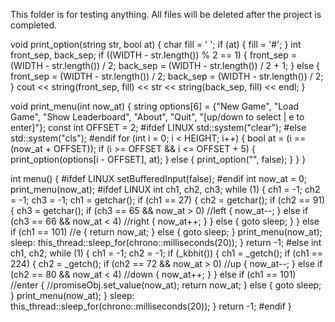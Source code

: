 This folder is for testing anything. 
All files will be deleted after the project is completed. 

void print_option(string str, bool at)
{
    char fill = ' ';
    if (at)
    {
        fill = '#';
    }
    int front_sep, back_sep;
    if ((WIDTH - str.length()) % 2 == 1)
    {
        front_sep = (WIDTH - str.length()) / 2;
        back_sep = (WIDTH - str.length()) / 2 + 1;
    }
    else
    {
        front_sep = (WIDTH - str.length()) / 2;
        back_sep = (WIDTH - str.length()) / 2;
    }
    cout << string(front_sep, fill) << str << string(back_sep, fill) << endl;
}

void print_menu(int now_at)
{
    string options[6] = {"New Game", "Load Game", "Show Leaderboard", "About", "Quit", "[up/down to select | e to enter]"};
    const int OFFSET = 2;
#ifdef LINUX
    std::system("clear");
#else
    std::system("cls");
#endif
    for (int i = 0; i < HEIGHT; i++)
    {
        bool at = (i == (now_at + OFFSET));
        if (i >= OFFSET && i <= OFFSET + 5)
        {
            print_option(options[i - OFFSET], at);
        }
        else
        {
            print_option("", false);
        }
    }
}

int menu()
{
#ifdef LINUX
    setBufferedInput(false);
#endif
    int now_at = 0;
    print_menu(now_at);
#ifdef LINUX
    int ch1, ch2, ch3;
    while (1)
    {
        ch1 = -1;
        ch2 = -1;
        ch3 = -1;
        ch1 = getchar();
        if (ch1 == 27)
        {
            ch2 = getchar();
            if (ch2 == 91)
            {
                ch3 = getchar();
                if (ch3 == 65 && now_at > 0) //left
                {
                    now_at--;
                }
                else if (ch3 == 66 && now_at < 4) //right
                {
                    now_at++;
                }
            }
            else
            {
                goto sleep;
            }
        }
        else if (ch1 == 101) //e
        {
            return now_at;
        }
        else
        {
            goto sleep;
        }
        print_menu(now_at);
    sleep:
        this_thread::sleep_for(chrono::milliseconds(20));
    }
    return -1;
#else
    int ch1, ch2;
    while (1)
    {
        ch1 = -1;
        ch2 = -1;
        if (_kbhit())
        {
            ch1 = _getch();
            if (ch1 == 224)
            {
                ch2 = _getch();
                if (ch2 == 72 && now_at > 0) //up
                {
                    now_at--;
                }
                else if (ch2 == 80 && now_at < 4) //down
                {
                    now_at++;
                }
            }
            else if (ch1 == 101) //enter
            {
                //promiseObj.set_value(now_at);
                return now_at;
            }
            else
            {
                goto sleep;
            }
            print_menu(now_at);
        }
    sleep:
        this_thread::sleep_for(chrono::milliseconds(20));
    }
    return -1;
#endif
}